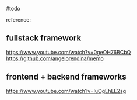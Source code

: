 #todo 

 reference:
## fullstack framework
https://www.youtube.com/watch?v=0geOH76BCbQ
https://github.com/angelorendina/memo
## frontend + backend frameworks
https://www.youtube.com/watch?v=luOgEhLE2sg

